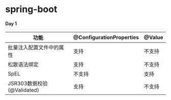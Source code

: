 # spring-boot
#### Day 1

| 功能                       | @ConfigurationProperties | @Value |
| -------------------------- | ------------------------ | ------ |
| 批量注入配置文件中的属性   | 支持                     | 不支持 |
| 松散语法绑定               | 支持                     | 不支持 |
| SpEL                       | 不支持                   | 支持   |
| JSR303数据校验(@Validated) | 支持                     | 不支持 |



